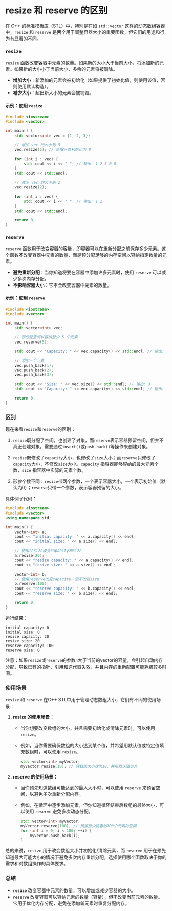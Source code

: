 # resize 和 reserve 的区别
在 C++ 的标准模板库（STL）中，特别是在如 `std::vector` 这样的动态数组容器中，`resize` 和 `reserve` 是两个用于调整容器大小的重要函数，但它们的用途和行为有显著的不同。

### `resize`

`resize` 函数改变容器中元素的数量。如果新的大小大于当前大小，将添加新的元素。如果新的大小小于当前大小，多余的元素将被删除。

- **增加大小**：新添加的元素会被初始化（如果提供了初始化值，则使用该值，否则使用默认构造）。
- **减少大小**：超出新大小的元素会被销毁。

#### 示例：使用 `resize`

```cpp
#include <iostream>
#include <vector>

int main() {
    std::vector<int> vec = {1, 2, 3};

    // 增加 vec 的大小到 5
    vec.resize(5); // 新增元素初始化为 0

    for (int i : vec) {
        std::cout << i << " "; // 输出: 1 2 3 0 0
    }
    std::cout << std::endl;

    // 减少 vec 的大小到 2
    vec.resize(2);

    for (int i : vec) {
        std::cout << i << " "; // 输出: 1 2
    }
    std::cout << std::endl;

    return 0;
}
```

### `reserve`

`reserve` 函数用于改变容器的容量，即容器可以在重新分配之前保存多少元素。这个函数不改变容器中元素的数量，而是预分配足够的内存空间以容纳指定数量的元素。

- **避免重新分配**：当你知道将要在容器中添加许多元素时，使用 `reserve` 可以减少多次内存分配。
- **不影响容器大小**：它不会改变容器中元素的数量。

#### 示例：使用 `reserve`

```cpp
#include <iostream>
#include <vector>

int main() {
    std::vector<int> vec;

    // 预分配空间以容纳至少 5 个元素
    vec.reserve(5);

    std::cout << "Capacity: " << vec.capacity() << std::endl; // 输出: 5

    // 添加三个元素
    vec.push_back(1);
    vec.push_back(2);
    vec.push_back(3);

    std::cout << "Size: " << vec.size() << std::endl; // 输出: 3
    std::cout << "Capacity: " << vec.capacity() << std::endl; // 输出: 5

    return 0;
}
```

### 区别

现在来看`resize`和`reserve`的区别：

1. `resize`既分配了空间，也创建了对象，而`reserve`表示容器预留空间，但并不真正创建对象，需要通过`insert()`或`push_back()`等操作来创建对象。

2. `resize`既修改了`capacity`大小，也修改了`size`大小；而`reserve`只修改了`capacity`大小，不修改`size`大小。`capacity` 指容器能够容纳的最大元素个数，`size` 指容器中实际的元素个数。

3. 形参个数不同：`resize`带两个参数，一个表示容器大小，一个表示初始值（默认为0）；`reserve`只带一个参数，表示容器预留的大小。

具体例子代码：

```cpp
#include <iostream>
#include <vector>
using namespace std;

int main() {
    vector<int> a;
    cout << "initial capacity: " << a.capacity() << endl;
    cout << "initial size: " << a.size() << endl;

    // 使用resize改变capacity和size
    a.resize(20);
    cout << "resize capacity: " << a.capacity() << endl;
    cout << "resize size: " << a.size() << endl;

    vector<int> b;
    // 使用reserve改变capacity，但不改变size
    b.reserve(100);
    cout << "reserve capacity: " << b.capacity() << endl;
    cout << "reserve size: " << b.size() << endl;

    return 0;
}
```

运行结果：

```
initial capacity: 0
initial size: 0
resize capacity: 20
resize size: 20
reserve capacity: 100
reserve size: 0
```

注意：如果`resize`或`reserve`的参数`n`大于当前的vector的容量，会引起自动内存分配，导致已有的指针、引用和迭代器失效，并且内存的重新配置可能耗费较多时间。

### 使用场景

`resize` 和 `reserve` 在C++ STL中用于管理动态数组大小，它们有不同的使用场景：

1. **resize 的使用场景：**
   - 当你想要改变数组的大小，并且需要初始化或清除元素时，可以使用 `resize`。
   - 例如，当你需要确保数组的大小达到某个值，并希望用默认值或特定值填充数组时，可以使用 `resize`。

     ```cpp
     std::vector<int> myVector;
     myVector.resize(10); // 将数组大小改为10，并用默认值填充
     ```

2. **reserve 的使用场景：**
   - 当你预先知道数组可能达到的最大大小时，可以使用 `reserve` 来预留空间，以避免多次重新分配内存。
   - 例如，在循环中逐步添加元素，但你知道循环结束后数组的最终大小，可以使用 `reserve` 避免多次动态分配。

     ```cpp
     std::vector<int> myVector;
     myVector.reserve(100); // 预留至少能容纳100个元素的空间
     for (int i = 0; i < 100; ++i) {
         myVector.push_back(i);
     }
     ```

总的来说，`resize` 用于改变数组大小并初始化/清除元素，而 `reserve` 用于在预先知道最大可能大小的情况下避免多次内存重新分配。选择使用哪个函数取决于你的需求和对数组操作的具体要求。

### 总结

- **`resize`** 改变容器中元素的数量，可以增加或减少容器的大小。
- **`reserve`** 改变容器可以容纳元素的数量（容量），但不改变当前元素的数量。它用于优化内存分配，避免在添加新元素时重复分配内存。